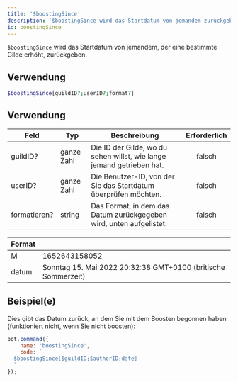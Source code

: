 ```yaml
---
title: '$boostingSince'
description: '$boostingSince wird das Startdatum von jemandem zurückgeben, der eine bestimmte Gilde stärkt.'
id: boostingSince
---
```


`$boostingSince` wird das Startdatum von jemandem, der eine bestimmte Gilde erhöht, zurückgeben.

## Verwendung

```php
$boostingSince[guildID?;userID?;format?]
```

## Verwendung

| Feld         | Typ        | Beschreibung                                                          | Erforderlich |
| ------------ | ---------- | --------------------------------------------------------------------- |:------------:|
| guildID?     | ganze Zahl | Die ID der Gilde, wo du sehen willst, wie lange jemand getrieben hat. |    falsch    |
| userID?      | ganze Zahl | Die Benutzer-ID, von der Sie das Startdatum überprüfen möchten.       |    falsch    |
| formatieren? | string     | Das Format, in dem das Datum zurückgegeben wird, unten aufgelistet.   |    falsch    |

| Format |                                                               |
| ------ | ------------------------------------------------------------- |
| M      | 1652643158052                                                 |
| datum  | Sonntag 15. Mai 2022 20:32:38 GMT+0100 (britische Sommerzeit) |

## Beispiel(e)

Dies gibt das Datum zurück, an dem Sie mit dem Boosten begonnen haben (funktioniert nicht, wenn Sie nicht boosten):

```javascript
bot.command({
    name: 'boostingSince',
    code: `
  $boostingSince[$guildID;$authorID;date]
  `
});
```